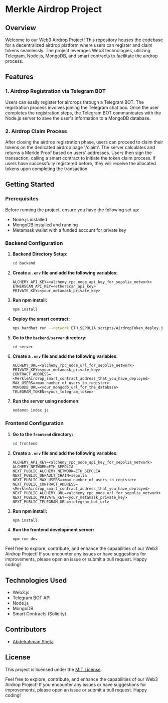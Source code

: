 # Merkle Airdrop Project

## Overview

Welcome to our Web3 Airdrop Project! This repository houses the codebase for a decentralized airdrop platform where users can register and claim tokens seamlessly. The project leverages Web3 technologies, utilizing Telegram, Node.js, MongoDB, and smart contracts to facilitate the airdrop process.

## Features

### 1. Airdrop Registration via Telegram BOT

Users can easily register for airdrops through a Telegram BOT. The registration process involves joining the Telegram chat box. Once the user completes the registration steps, the Telegram BOT communicates with the Node.js server to save the user's information to a MongoDB database.

### 2. Airdrop Claim Process

After closing the airdrop registration phase, users can proceed to claim their tokens on the dedicated airdrop page '/claim'. The server calculates and returns a Merkle Proof based on users' addresses. Users then sign the transaction, calling a smart contract to initiate the token claim process. If users have successfully registered before, they will receive the allocated tokens upon completing the transaction.

## Getting Started

### Prerequisites

Before running the project, ensure you have the following set up:

- Node.js installed
- MongoDB installed and running
- Metamask wallet with a funded account for private key

### Backend Configuration

1. **Backend Directory Setup:**

    ```bash
    cd backend
    ```

2. **Create a `.env` file and add the following variables:**

    ```env
    ALCHEMY_API_KEY=<alchemy_rpc_node_api_key_for_sepolia_network>
    ETHERSCAN_API_KEY=<etherscan_api_key>
    PRIVATE_KEY=<your_metamask_private_key>
    ```

3. **Run npm install:**

    ```bash
    npm install
    ```

4. **Deploy the smart contract:**

    ```bash
    npx hardhat run --network ETH_SEPOLIA scripts/AirdropToken_deploy.js
    ```

5. **Go to the `backend/server` directory:**

    ```bash
    cd server
    ```

6. **Create a `.env` file and add the following variables:**

    ```env
    ALCHEMY_URL=<alchemy_rpc_node_url_for_sepolia_network>
    PRIVATE_KEY=<your_metamask_private_key>
    CONTRACT_ADDRESS=<MerkleAirdrop_smart_contract_address_that_you_have_deployed>
    MAX_USERS=<max_number_of_users_to_register>
    MONGODB_URL=<your_mongodb_url_for_the_database>
    TELEGRAM_TOKEN=<your_telegram_token>
    ```

7. **Run the server using nodemon:**

    ```bash
    nodemon index.js
    ```

### Frontend Configuration

1. **Go to the `frontend` directory:**

    ```bash
    cd frontend
    ```

2. **Create a `.env` file and add the following variables:**

    ```env
    ALCHEMY_API_KEY=<alchemy_rpc_node_api_key_for_sepolia_network>
    ALCHEMY_NETWORK=ETH_SEPOLIA
    NEXT_PUBLIC_ALCHEMY_NETWORK=ETH_SEPOLIA
    NEXT_PUBLIC_DEFAULT_CHAIN=sepolia
    NEXT_PUBLIC_MAX_USERS=<max_number_of_users_to_register>
    NEXT_PUBLIC_CONTRACT_ADDRESS=<MerkleAirdrop_smart_contract_address_that_you_have_deployed>
    NEXT_PUBLIC_ALCHEMY_URL=<alchemy_rpc_node_url_for_sepolia_network>
    NEXT_PUBLIC_PRIVATE_KEY=<your_metamask_private_key>
    NEXT_PUBLIC_TELEGRAM_URL=<telegram_bot_url>
    ```

3. **Run npm install:**

    ```bash
    npm install
    ```

4. **Run the frontend development server:**

    ```bash
    npm run dev
    ```

Feel free to explore, contribute, and enhance the capabilities of our Web3 Airdrop Project! If you encounter any issues or have suggestions for improvements, please open an issue or submit a pull request. Happy coding!

## Technologies Used

- Web3.js
- Telegram BOT API
- Node.js
- MongoDB
- Smart Contracts (Solidity)

## Contributors

- [Abdelrahman Sheta](https://github.com/abdelrahmansheta16)

## License

This project is licensed under the [MIT License](LICENSE).

Feel free to explore, contribute, and enhance the capabilities of our Web3 Airdrop Project! If you encounter any issues or have suggestions for improvements, please open an issue or submit a pull request. Happy coding!
